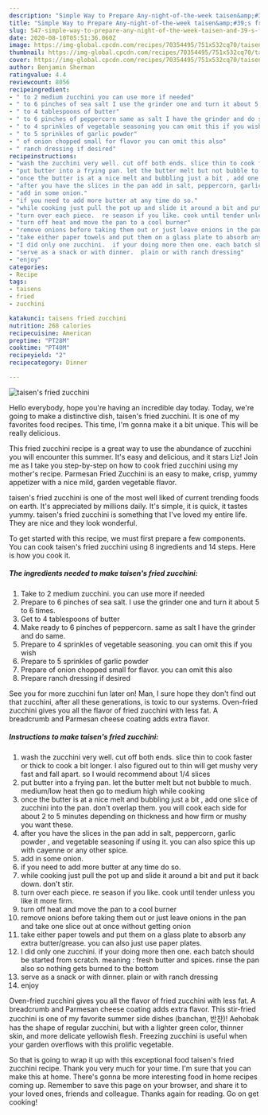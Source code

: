 ```yaml
---
description: "Simple Way to Prepare Any-night-of-the-week taisen&amp;#39;s fried zucchini"
title: "Simple Way to Prepare Any-night-of-the-week taisen&amp;#39;s fried zucchini"
slug: 547-simple-way-to-prepare-any-night-of-the-week-taisen-and-39-s-fried-zucchini
date: 2020-08-10T05:51:36.060Z
image: https://img-global.cpcdn.com/recipes/70354495/751x532cq70/taisens-fried-zucchini-recipe-main-photo.jpg
thumbnail: https://img-global.cpcdn.com/recipes/70354495/751x532cq70/taisens-fried-zucchini-recipe-main-photo.jpg
cover: https://img-global.cpcdn.com/recipes/70354495/751x532cq70/taisens-fried-zucchini-recipe-main-photo.jpg
author: Benjamin Sherman
ratingvalue: 4.4
reviewcount: 8056
recipeingredient:
- " to 2 medium zucchini you can use more if needed"
- " to 6 pinches of sea salt I use the grinder one and turn it about 5 to 6 times"
- " to 4 tablespoons of butter"
- " to 6 pinches of peppercorn same as salt I have the grinder and do same"
- " to 4 sprinkles of vegetable seasoning you can omit this if you wish"
- " to 5 sprinkles of garlic powder"
- " of onion chopped small for flavor you can omit this also"
- " ranch dressing if desired"
recipeinstructions:
- "wash the zucchini very well. cut off both ends. slice thin to cook faster or thick to cook a bit longer. I also figured out to thin will get mushy very fast and fall apart. so I would recommend about 1/4 slices"
- "put butter into a frying pan. let the butter melt but not bubble to much. medium/low heat then go to medium high while cooking"
- "once the butter is at a nice melt and bubbling just a bit , add one slice of zucchini into the pan. don&#39;t overlap them. you will cook each side for about 2 to 5 minutes depending on thickness and how firm or mushy you want these."
- "after you have the slices in the pan add in salt, peppercorn, garlic powder , and vegetable seasoning if using it. you can also spice this up with cayenne or any other spice."
- "add in some onion."
- "if you need to add more butter at any time do so."
- "while cooking just pull the pot up and slide it around a bit and put it back down. don&#39;t stir."
- "turn over each piece.  re season if you like. cook until tender unless you like it more firm."
- "turn off heat and move the pan to a cool burner"
- "remove onions before taking them out or just leave onions in the pan and take one slice out at once without getting onion"
- "take either paper towels and put them on a glass plate to absorb any extra butter/grease. you can also just use paper plates."
- "I did only one zucchini.  if your doing more then one. each batch should be started from scratch. meaning : fresh butter and spices.  rinse the pan also so nothing gets burned to the bottom"
- "serve as a snack or with dinner.  plain or with ranch dressing"
- "enjoy"
categories:
- Recipe
tags:
- taisens
- fried
- zucchini

katakunci: taisens fried zucchini 
nutrition: 268 calories
recipecuisine: American
preptime: "PT28M"
cooktime: "PT40M"
recipeyield: "2"
recipecategory: Dinner

---
```



![taisen&#39;s fried zucchini](https://img-global.cpcdn.com/recipes/70354495/751x532cq70/taisens-fried-zucchini-recipe-main-photo.jpg)

Hello everybody, hope you're having an incredible day today. Today, we're going to make a distinctive dish, taisen&#39;s fried zucchini. It is one of my favorites food recipes. This time, I'm gonna make it a bit unique. This will be really delicious.

This fried zucchini recipe is a great way to use the abundance of zucchini you will encounter this summer. It&#39;s easy and delicious, and it stars Liz! Join me as I take you step-by-step on how to cook fried zucchini using my mother&#39;s recipe. Parmesan Fried Zucchini is an easy to make, crisp, yummy appetizer with a nice mild, garden vegetable flavor.

taisen&#39;s fried zucchini is one of the most well liked of current trending foods on earth. It's appreciated by millions daily. It's simple, it is quick, it tastes yummy. taisen&#39;s fried zucchini is something that I've loved my entire life. They are nice and they look wonderful.


To get started with this recipe, we must first prepare a few components. You can cook taisen&#39;s fried zucchini using 8 ingredients and 14 steps. Here is how you cook it.

<!--inarticleads1-->

##### The ingredients needed to make taisen&#39;s fried zucchini:

1. Take  to 2 medium zucchini. you can use more if needed
1. Prepare  to 6 pinches of sea salt. I use the grinder one and turn it about 5 to 6 times.
1. Get  to 4 tablespoons of butter
1. Make ready  to 6 pinches of peppercorn. same as salt I have the grinder and do same.
1. Prepare  to 4 sprinkles of vegetable seasoning. you can omit this if you wish
1. Prepare  to 5 sprinkles of garlic powder
1. Prepare  of onion chopped small for flavor. you can omit this also
1. Prepare  ranch dressing if desired


See you for more zucchini fun later on! Man, I sure hope they don&#39;t find out that zucchini, after all these generations, is toxic to our systems. Oven-fried zucchini gives you all the flavor of fried zucchini with less fat. A breadcrumb and Parmesan cheese coating adds extra flavor. 

<!--inarticleads2-->

##### Instructions to make taisen&#39;s fried zucchini:

1. wash the zucchini very well. cut off both ends. slice thin to cook faster or thick to cook a bit longer. I also figured out to thin will get mushy very fast and fall apart. so I would recommend about 1/4 slices
1. put butter into a frying pan. let the butter melt but not bubble to much. medium/low heat then go to medium high while cooking
1. once the butter is at a nice melt and bubbling just a bit , add one slice of zucchini into the pan. don&#39;t overlap them. you will cook each side for about 2 to 5 minutes depending on thickness and how firm or mushy you want these.
1. after you have the slices in the pan add in salt, peppercorn, garlic powder , and vegetable seasoning if using it. you can also spice this up with cayenne or any other spice.
1. add in some onion.
1. if you need to add more butter at any time do so.
1. while cooking just pull the pot up and slide it around a bit and put it back down. don&#39;t stir.
1. turn over each piece.  re season if you like. cook until tender unless you like it more firm.
1. turn off heat and move the pan to a cool burner
1. remove onions before taking them out or just leave onions in the pan and take one slice out at once without getting onion
1. take either paper towels and put them on a glass plate to absorb any extra butter/grease. you can also just use paper plates.
1. I did only one zucchini.  if your doing more then one. each batch should be started from scratch. meaning : fresh butter and spices.  rinse the pan also so nothing gets burned to the bottom
1. serve as a snack or with dinner.  plain or with ranch dressing
1. enjoy


Oven-fried zucchini gives you all the flavor of fried zucchini with less fat. A breadcrumb and Parmesan cheese coating adds extra flavor. This stir-fried zucchini is one of my favorite summer side dishes (banchan, 반찬)! Aehobak has the shape of regular zucchini, but with a lighter green color, thinner skin, and more delicate yellowish flesh. Freezing zucchini is useful when your garden overflows with this prolific vegetable. 

So that is going to wrap it up with this exceptional food taisen&#39;s fried zucchini recipe. Thank you very much for your time. I'm sure that you can make this at home. There's gonna be more interesting food in home recipes coming up. Remember to save this page on your browser, and share it to your loved ones, friends and colleague. Thanks again for reading. Go on get cooking!
